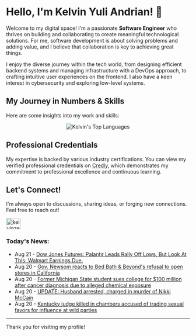 # Hello, I'm Kelvin Yuli Andrian! 👋

Welcome to my digital space! I'm a passionate **Software Engineer** who thrives on building and collaborating to create meaningful technological solutions. For me, software development is about solving problems and adding value, and I believe that collaboration is key to achieving great things.

I enjoy the diverse journey within the tech world, from designing efficient backend systems and managing infrastructure with a DevOps approach, to crafting intuitive user experiences on the frontend. I also have a keen interest in cybersecurity and exploring low-level systems.

## My Journey in Numbers & Skills

Here are some insights into my work and skills:

<p align="center">
  <img src="https://github-readme-stats.vercel.app/api/top-langs/?username=kelvinzer0&layout=compact&theme=radical" alt="Kelvin's Top Languages" />
</p>

## Professional Credentials

My expertise is backed by various industry certifications. You can view my verified professional credentials on [Credly](https://www.credly.com/users/kelvin-yuli-andrian/badges), which demonstrates my commitment to professional excellence and continuous learning.

## Let's Connect!

I'm always open to discussions, sharing ideas, or forging new connections. Feel free to reach out!

<p align="left">
    <a href="https://linkedin.com/in/kelvinzero" target="blank"><img align="center" src="https://cdn.jsdelivr.net/npm/simple-icons@3.0.1/icons/linkedin.svg" alt="kelvinzero" height="30" width="40" /></a>
</p>

### Today's News:

<!-- feed start -->
- Aug 21 - [Dow Jones Futures: Palantir Leads Rally Off Lows, But Look At This; Walmart Earnings Due.](https://www.investors.com/market-trend/stock-market-today/dow-jones-futures-palantir-rally-off-lows-walmart-earnings-due/?src=A00220&yptr=yahoo)
- Aug 20 - [Gov. Newsom reacts to Bed Bath & Beyond's refusal to open stores in California](https://www.yahoo.com/news/articles/gov-newsom-reacts-bed-bath-232617492.html)
- Aug 20 - [Former Michigan State student sues college for $100 million after cancer diagnosis due to alleged chemical exposure](https://www.yahoo.com/news/articles/former-michigan-state-student-sues-163830775.html)
- Aug 20 - [UPDATE: Husband arrested, charged in murder of Nikki McCain](https://www.yahoo.com/news/articles/husband-arrested-charged-murder-nikki-213055169.html)
- Aug 20 - [Kentucky judge killed in chambers accused of trading sexual favors for influence at wild parties](https://www.yahoo.com/news/articles/kentucky-judge-killed-chambers-accused-212348599.html)
<!-- feed end -->

---

Thank you for visiting my profile!
